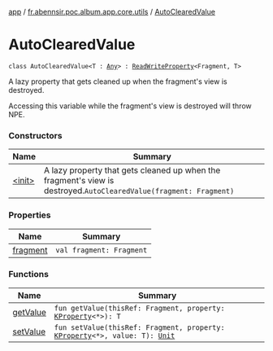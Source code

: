 [app](../../index.md) / [fr.abennsir.poc.album.app.core.utils](../index.md) / [AutoClearedValue](./index.md)

# AutoClearedValue

`class AutoClearedValue<T : `[`Any`](https://kotlinlang.org/api/latest/jvm/stdlib/kotlin/-any/index.html)`> : `[`ReadWriteProperty`](https://kotlinlang.org/api/latest/jvm/stdlib/kotlin.properties/-read-write-property/index.html)`<Fragment, T>`

A lazy property that gets cleaned up when the fragment's view is destroyed.

Accessing this variable while the fragment's view is destroyed will throw NPE.

### Constructors

| Name | Summary |
|---|---|
| [&lt;init&gt;](-init-.md) | A lazy property that gets cleaned up when the fragment's view is destroyed.`AutoClearedValue(fragment: Fragment)` |

### Properties

| Name | Summary |
|---|---|
| [fragment](fragment.md) | `val fragment: Fragment` |

### Functions

| Name | Summary |
|---|---|
| [getValue](get-value.md) | `fun getValue(thisRef: Fragment, property: `[`KProperty`](https://kotlinlang.org/api/latest/jvm/stdlib/kotlin.reflect/-k-property/index.html)`<*>): T` |
| [setValue](set-value.md) | `fun setValue(thisRef: Fragment, property: `[`KProperty`](https://kotlinlang.org/api/latest/jvm/stdlib/kotlin.reflect/-k-property/index.html)`<*>, value: T): `[`Unit`](https://kotlinlang.org/api/latest/jvm/stdlib/kotlin/-unit/index.html) |

